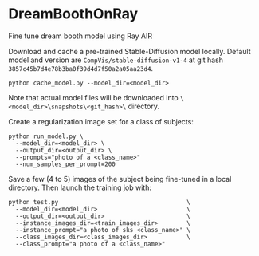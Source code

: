 # DreamBoothOnRay
Fine tune dream booth model using Ray AIR

Download and cache a pre-trained Stable-Diffusion model locally.
Default model and version are ``CompVis/stable-diffusion-v1-4``
at git hash ``3857c45b7d4e78b3ba0f39d4d7f50a2a05aa23d4``.
```
python cache_model.py --model_dir=<model_dir>
```
Note that actual model files will be downloaded into
``\<model_dir>\snapshots\<git_hash>\`` directory.

Create a regularization image set for a class of subjects:
```
python run_model.py \
  --model_dir=<model_dir> \
  --output_dir=<output_dir> \
  --prompts="photo of a <class_name>"
  --num_samples_per_prompt=200
```

Save a few (4 to 5) images of the subject being fine-tuned
in a local directory. Then launch the training job with:
```
python test.py                                    \
  --model_dir=<model_dir>                         \
  --output_dir=<output_dir>                       \
  --instance_images_dir=<train_images_dir>        \
  --instance_prompt="a photo of sks <class_name>" \
  --class_images_dir=<class_images_dir>           \
  --class_prompt="a photo of a <class_name>"
```
